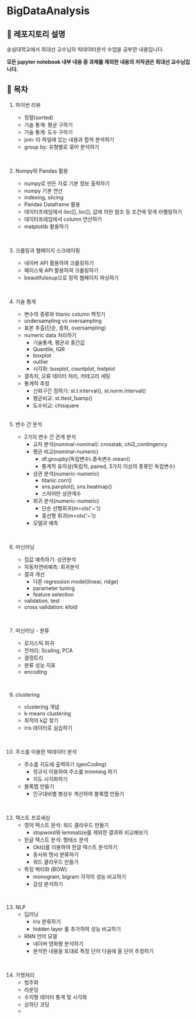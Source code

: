 # BigDataAnalysis

## 🚩 레포지토리 설명

숭실대학교에서 최대선 교수님의 빅데이터분석 수업을 공부한 내용입니다.

**모든 jupyter notebook 내부 내용 중 과제를 제외한 내용의 저작권은 최대선 교수님입니다.**

## 📝 목차

1.  파이썬 리뷰

    - 정렬(sorted)
    - 기술 통계: 평균 구하기
    - 기술 통계: 도수 구하기
    - join: 타 파일에 있는 내용과 합쳐 분석하기
    - group by: 유형별로 묶어 분석하기

<br/>

2.  Numpy와 Pandas 활용

    - numpy로 만든 자료 기본 정보 출력하기
    - numpy 기본 연산
    - indexing, slicing
    - Pandas Dataframe 활용
    - 데이터프레임에서 iloc[], loc[], 값에 의한 참조 등 조건에 맞게 라벨링하기
    - 데이터프레임에서 column 연산하기
    - matplotlib 활용하기

<br/>

3.  크롤링과 웹페이지 스크레이핑

    - 네이버 API 활용하여 크롤링하기
    - 페이스북 API 활용하여 크롤링하기
    - beautifulsoup으로 정적 웹페이지 파싱하기

<br/>

4.  기술 통계

    - 변수의 종류와 titanic column 짝짓기
    - undersampling vs oversampling
    - 표본 추출(단순, 층화, oversampling)
    - numeric data 처리하기
      - 기술통계, 평균과 중간값
      - Quantile, IQR
      - boxplot
      - outlier
      - 시각화: boxplot, countplot, histplot
    - 결측치, 오류 데이터 처리, 카테고리 세팅
    - 통계적 추정
      - 신뢰구간 정하기: st.t.interval(), st.norm.interval()
      - 평균비교: st.ttest_1samp()
      - 도수비교: chisquare

    <br/>

5.  변수 간 분석

    - 2가지 변수 간 관계 분석
      - 교차 분석(nominal-nominal): crosstab, chi2_contingency
      - 평균 비교(nominal-numeric)
        - df.groupby(독립변수).종속변수.mean()
        - 통계적 유의성(독립적, paired, 3가지 이상의 종류인 독립변수)
      - 상관 분석(numeric-numeric)
        - titanic.corr()
        - sns.pairplot(), sns.heatmap()
        - 스피어만 상관계수
      - 회귀 분석(numeric-numeric)
        - 단순 선형회귀(m=ols('~'))
        - 중선형 회귀(m=ols('~'))
      - 모델과 예측

<br/>

6.  머신러닝

    - 집값 예측하기: 상관분석
    - 자동차연비예측: 회귀분석
    - 결과 개선
      - 다른 regression model(linear, ridge)
      - parameter tuning
      - feature selection
    - validation, test
    - cross validation: kfold

<br/>

7.  머신러닝 - 분류

    - 로지스틱 회귀
    - 전처리: Scaling, PCA
    - 결정트리
    - 분류 성능 지표
    - encoding

<br/>

9.  clustering

    - clustering 개념
    - k-means clustering
    - 최적의 k값 찾기
    - iris 데이터로 실습하기

<br/>

10. 주소를 이용한 빅데이터 분석

    - 주소를 지도에 출력하기 (geoCoding)
      - 정규식 이용하여 주소를 trimming 하기
      - 지도 시각화하기
    - 블록맵 만들기
      - 인구대비별 병상수 계산하여 블록맵 만들기

<br/>

12. 텍스트 프로세싱
    - 영어 텍스트 분석: 워드 클라우드 만들기
      - stopword와 lemmatize를 제외한 결과와 비교해보기
    - 한글 텍스트 분석: 형태소 분석
      - Okt()를 이용하여 한글 텍스트 분석하기
      - 동사와 명사 분류하기
      - 워드 클라우드 만들기
    - 특징 벡터화 (BOW)
      - monogram, bigram 각각의 성능 비교하기
      - 감성 분석하기


<br/>

13. NLP
    - 딥러닝
        - Iris 분류하기
        - hidden layer 를 추가하여 성능 비교하기
    - RNN 언어 모델
        - 네이버 영화평 분석하기
        - 분석한 내용을 토대로 특정 단어 다음에 올 단어 추정하기


<br/>

14. 가명처리
    - 범주화
    - 라운딩
    - 수치형 데이터 통계 및 시각화
    - 상하단 코딩
    - 
